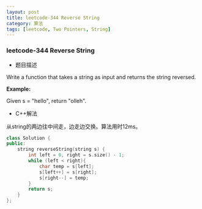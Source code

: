 ```yaml
---
layout: post
title: leetcode-344 Reverse String
category: 算法
tags: [leetcode, Two Pointers, String]
---
```


### leetcode-344 Reverse String ###

* 题目描述

Write a function that takes a string as input and returns the string reversed.

<b>Example:</b>

Given s = "hello", return "olleh".

* C++解法

从string的两边往中间走，边走边交换。算法用时12ms。

```cpp
class Solution {
public:
	string reverseString(string s) {
		int left = 0, right = s.size() - 1;
		while (left < right){
			char temp = s[left];
			s[left++] = s[right];
			s[right--] = temp;
		}
		return s;
	}
};
```
